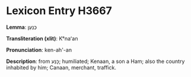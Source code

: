 # Lexicon Entry H3667

**Lemma**: כְּנַעַן

**Transliteration (xlit)**: Kᵉnaʻan

**Pronunciation**: ken-ah'-an

**Description**:
from כָּנַע; humiliated; Kenaan, a son a Ham; also the country inhabited by him; Canaan, merchant, traffick.
